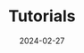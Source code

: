 ---
title: "Tutorials"
linkTitle: "Tutorials"
type: "docs"
weight: 30
date: 2024-02-27
description: >
   Anleitungen zur optimalen Nutzung von Keycloak as a Service.
---